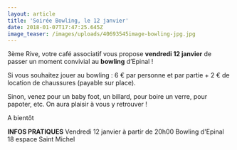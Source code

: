 ```yaml
---
layout: article
title: 'Soirée Bowling, le 12 janvier'
date: 2018-01-07T17:47:25.645Z
image_teaser: /images/uploads/40693545image-bowling-jpg.jpg
---
```

3ème Rive, votre café associatif vous propose **vendredi 12 janvier** de passer un moment convivial au  **bowling** d’Epinal !

Si vous souhaitez jouer au bowling : 6 € par personne et par partie + 2 € de location de chaussures (payable sur place).

Sinon, venez pour un baby foot, un billard, pour boire un verre, pour papoter, etc. On aura plaisir à vous y retrouver !

A bientôt

**INFOS PRATIQUES**
Vendredi 12 janvier à partir de 20h00
Bowling d'Epinal
18 espace Saint Michel
